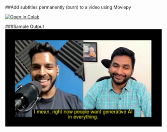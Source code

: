 ##Add subtitles permanently (burn) to a video using Moviepy

[![Open In Colab](https://colab.research.google.com/assets/colab-badge.svg)](https://github.com/ramsrigouthamg/Supertranslate.ai/blob/main/Burn_Subtitles_Into_Video/Burn_Subtitles_to_video_using_Moviepy.ipynb)

###Sample Output
![title](Sample_Subtitle.PNG)
